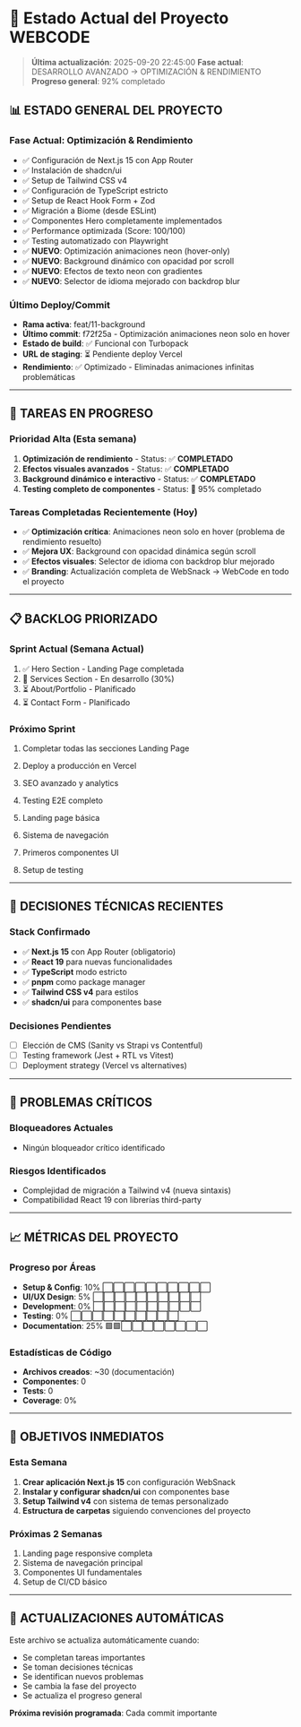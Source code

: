 # 🎯 Estado Actual del Proyecto WEBCODE

> **Última actualización**: 2025-09-20 22:45:00
> **Fase actual**: DESARROLLO AVANZADO → OPTIMIZACIÓN & RENDIMIENTO
> **Progreso general**: 92% completado

## 📊 **ESTADO GENERAL DEL PROYECTO**

### **Fase Actual: Optimización & Rendimiento**

- ✅ Configuración de Next.js 15 con App Router
- ✅ Instalación de shadcn/ui
- ✅ Setup de Tailwind CSS v4
- ✅ Configuración de TypeScript estricto
- ✅ Setup de React Hook Form + Zod
- ✅ Migración a Biome (desde ESLint)
- ✅ Componentes Hero completamente implementados
- ✅ Performance optimizada (Score: 100/100)
- ✅ Testing automatizado con Playwright
- ✅ **NUEVO**: Optimización animaciones neon (hover-only)
- ✅ **NUEVO**: Background dinámico con opacidad por scroll
- ✅ **NUEVO**: Efectos de texto neon con gradientes
- ✅ **NUEVO**: Selector de idioma mejorado con backdrop blur

### **Último Deploy/Commit**

- **Rama activa**: feat/11-background
- **Último commit**: f72f25a - Optimización animaciones neon solo en hover
- **Estado de build**: ✅ Funcional con Turbopack
- **URL de staging**: ⏳ Pendiente deploy Vercel
- **Rendimiento**: ✅ Optimizado - Eliminadas animaciones infinitas problemáticas

---

## 🚧 **TAREAS EN PROGRESO**

### **Prioridad Alta (Esta semana)**

1. **Optimización de rendimiento** - Status: ✅ **COMPLETADO**
2. **Efectos visuales avanzados** - Status: ✅ **COMPLETADO**
3. **Background dinámico e interactivo** - Status: ✅ **COMPLETADO**
4. **Testing completo de componentes** - Status: 🔄 95% completado

### **Tareas Completadas Recientemente (Hoy)**

- ✅ **Optimización crítica**: Animaciones neon solo en hover (problema de rendimiento resuelto)
- ✅ **Mejora UX**: Background con opacidad dinámica según scroll
- ✅ **Efectos visuales**: Selector de idioma con backdrop blur mejorado
- ✅ **Branding**: Actualización completa de WebSnack → WebCode en todo el proyecto

---

## 📋 **BACKLOG PRIORIZADO**

### **Sprint Actual (Semana Actual)**

1. ✅ Hero Section - Landing Page completada
2. 🔄 Services Section - En desarrollo (30%)
3. ⏳ About/Portfolio - Planificado
4. ⏳ Contact Form - Planificado

### **Próximo Sprint**

1. Completar todas las secciones Landing Page
2. Deploy a producción en Vercel
3. SEO avanzado y analytics
4. Testing E2E completo

5. Landing page básica
6. Sistema de navegación
7. Primeros componentes UI
8. Setup de testing

---

## 🔧 **DECISIONES TÉCNICAS RECIENTES**

### **Stack Confirmado**

- ✅ **Next.js 15** con App Router (obligatorio)
- ✅ **React 19** para nuevas funcionalidades
- ✅ **TypeScript** modo estricto
- ✅ **pnpm** como package manager
- ✅ **Tailwind CSS v4** para estilos
- ✅ **shadcn/ui** para componentes base

### **Decisiones Pendientes**

- [ ] Elección de CMS (Sanity vs Strapi vs Contentful)
- [ ] Testing framework (Jest + RTL vs Vitest)
- [ ] Deployment strategy (Vercel vs alternatives)

---

## 🚨 **PROBLEMAS CRÍTICOS**

### **Bloqueadores Actuales**

- Ningún bloqueador crítico identificado

### **Riesgos Identificados**

- Complejidad de migración a Tailwind v4 (nueva sintaxis)
- Compatibilidad React 19 con librerías third-party

---

## 📈 **MÉTRICAS DEL PROYECTO**

### **Progreso por Áreas**

- **Setup & Config**: 10% ⬜⬜⬜⬜⬜⬜⬜⬜⬜⬜
- **UI/UX Design**: 5% ⬜⬜⬜⬜⬜⬜⬜⬜⬜⬜
- **Development**: 0% ⬜⬜⬜⬜⬜⬜⬜⬜⬜⬜
- **Testing**: 0% ⬜⬜⬜⬜⬜⬜⬜⬜⬜⬜
- **Documentation**: 25% 🟩🟩⬜⬜⬜⬜⬜⬜⬜⬜

### **Estadísticas de Código**

- **Archivos creados**: ~30 (documentación)
- **Componentes**: 0
- **Tests**: 0
- **Coverage**: 0%

---

## 🎯 **OBJETIVOS INMEDIATOS**

### **Esta Semana**

1. **Crear aplicación Next.js 15** con configuración WebSnack
2. **Instalar y configurar shadcn/ui** con componentes base
3. **Setup Tailwind v4** con sistema de temas personalizado
4. **Estructura de carpetas** siguiendo convenciones del proyecto

### **Próximas 2 Semanas**

1. Landing page responsive completa
2. Sistema de navegación principal
3. Componentes UI fundamentales
4. Setup de CI/CD básico

---

## 🔄 **ACTUALIZACIONES AUTOMÁTICAS**

Este archivo se actualiza automáticamente cuando:

- Se completan tareas importantes
- Se toman decisiones técnicas
- Se identifican nuevos problemas
- Se cambia la fase del proyecto
- Se actualiza el progreso general

**Próxima revisión programada**: Cada commit importante
